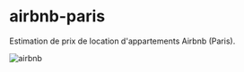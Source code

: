 # airbnb-paris
Estimation de prix de location d'appartements Airbnb (Paris).  
 
 ![airbnb](logo_airbnb)